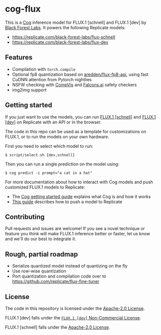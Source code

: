 # cog-flux

This is a [Cog](https://cog.run) inference model for FLUX.1 [schnell] and FLUX.1 [dev] by [Black Forest Labs](https://blackforestlabs.ai/). It powers the following Replicate models:

* https://replicate.com/black-forest-labs/flux-schnell
* https://replicate.com/black-forest-labs/flux-dev

## Features

* Compilation with `torch.compile`
* Optional fp8 quantization based on [aredden/flux-fp8-api](https://github.com/aredden/flux-fp8-api), using fast CuDNN attention from Pytorch nightlies
* NSFW checking with [CompVis](https://huggingface.co/CompVis/stable-diffusion-safety-checker) and [Falcons.ai](https://huggingface.co/Falconsai/nsfw_image_detection) safety checkers
* img2img support

## Getting started

If you just want to use the models, you can run [FLUX.1 [schnell]](https://replicate.com/black-forest-labs/flux-schnell) and [FLUX.1 [dev]](https://replicate.com/black-forest-labs/flux-dev) on Replicate with an API or in the browser.

The code in this repo can be used as a template for customizations on FLUX.1, or to run the models on your own hardware.

First you need to select which model to run:

```shell
$ script/select.sh {dev,schnell}
```

Then you can run a single prediction on the model using:

```shell
$ cog predict -i prompt="a cat in a hat"
```

For more documentation about how to interact with Cog models and push customized FLUX.1 models to Replicate:
* The [Cog getting started guide](https://cog.run/getting-started/) explains what Cog is and how it works
* [This guide](https://replicate.com/docs/guides/push-a-model) describes how to push a model to Replicate

## Contributing

Pull requests and issues are welcome! If you see a novel technique or feature you think will make FLUX.1 inference better or faster, let us know and we'll do our best to integrate it.

## Rough, partial roadmap

* Serialize quantized model instead of quantizing on the fly
* Use row-wise quantization
* Port quantization and compilation code over to https://github.com/replicate/flux-fine-tuner

## License

The code in this repository is licensed under the [Apache-2.0 License](LICENSE).

FLUX.1 [dev] falls under the [`FLUX.1 [dev]` Non-Commercial License](https://huggingface.co/black-forest-labs/FLUX.1-dev/blob/main/LICENSE.md).

FLUX.1 [schnell] falls under the [Apache-2.0 License](https://huggingface.co/datasets/choosealicense/licenses/blob/main/markdown/apache-2.0.md).
